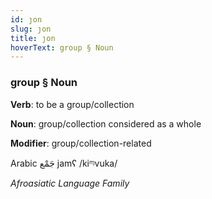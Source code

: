 ```yaml
---
id: ȷon
slug: ȷon
title: ȷon
hoverText: group § Noun
---
```


### group § Noun

**Verb**: to be a group/collection

**Noun**: group/collection considered as a whole

**Modifier**: group/collection-related

Arabic جَمْع jamʕ /kiᶬvuka/

*Afroasiatic Language Family*